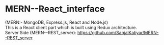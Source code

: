 # MERN--React_interface
(MERN:- MongoDB, Express.js, React and Node.js)</br>
This is a React client part which is built using Redux architecture.</br>
Server Side (MERN--REST_server): https://github.com/SanjalKatiyar/MERN--REST_server
